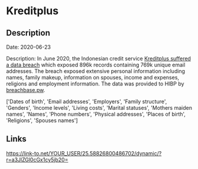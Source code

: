 # Kreditplus

## Description

Date: 2020-06-23

Description:
In June 2020, the Indonesian credit service <a href="https://nakedsecurity.sophos.com/2020/07/02/133m-records-for-sale-as-fruits-of-data-breach-spree-keep-raining-down/" target="_blank" rel="noopener">Kreditplus suffered a data breach</a> which exposed 896k records containing 769k unique email addresses. The breach exposed extensive personal information including names, family makeup, information on spouses, income and expenses, religions and employment information. The data was provided to HIBP by <a href="https://breachbase.pw/" target="_blank" rel="noopener">breachbase.pw</a>.


['Dates of birth', 'Email addresses', 'Employers', 'Family structure', 'Genders', 'Income levels', 'Living costs', 'Marital statuses', 'Mothers maiden names', 'Names', 'Phone numbers', 'Physical addresses', 'Places of birth', 'Religions', 'Spouses names']

## Links

https://link-to.net/YOUR_USER/25.58826800486702/dynamic/?r=a3JlZGl0cGx1cy5jb20=